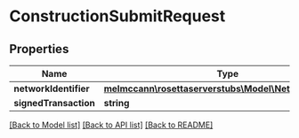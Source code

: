 # ConstructionSubmitRequest

## Properties
Name | Type | Description | Notes
------------ | ------------- | ------------- | -------------
**networkIdentifier** | [**melmccann\rosettaserverstubs\Model\NetworkIdentifier**](NetworkIdentifier.md) |  | 
**signedTransaction** | **string** |  | 

[[Back to Model list]](../README.md#documentation-for-models) [[Back to API list]](../README.md#documentation-for-api-endpoints) [[Back to README]](../README.md)


